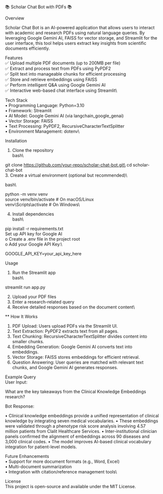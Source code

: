 📚 Scholar Chat Bot with PDFs 📚

Overview

Scholar Chat Bot is an AI-powered application that allows users to interact with academic and research PDFs using natural language queries. By leveraging Google Gemini AI, FAISS for vector storage, and Streamlit for the user interface, this tool helps users extract key insights from scientific documents efficiently.

Features\
✅ Upload multiple PDF documents (up to 200MB per file)\
✅ Extract and process text from PDFs using PyPDF2\
✅ Split text into manageable chunks for efficient processing\
✅ Store and retrieve embeddings using FAISS\
✅ Perform intelligent Q&A using Google Gemini AI\
✅ Interactive web-based chat interface using Streamlit\

Tech Stack\
•	Programming Language: Python=3.10 \
•	Framework: Streamlit\
•	AI Model: Google Gemini AI (via langchain_google_genai)\
•	Vector Storage: FAISS\
•	Text Processing: PyPDF2, RecursiveCharacterTextSplitter\
•	Environment Management: dotenv\


Installation
1.	Clone the repository\
bash\

git clone https://github.com/your-repo/scholar-chat-bot.git\
cd scholar-chat-bot\
3.	Create a virtual environment (optional but recommended)\

bash\

python -m venv venv\
source venv/bin/activate   # On macOS/Linux\
venv\Scripts\activate      # On Windows\

4.	Install dependencies\
bash\

pip install -r requirements.txt\
Set up API key for Google AI\
o	Create a .env file in the project root\
o	Add your Google API Key:\

GOOGLE_API_KEY=your_api_key_here

Usage
1.	Run the Streamlit app\
bash\

streamlit run app.py

2.	Upload your PDF files
3.	Enter a research-related query
4.	Receive detailed responses based on the document content\
   
** How It Works
1.	PDF Upload: Users upload PDFs via the Streamlit UI.
2.	Text Extraction: PyPDF2 extracts text from all pages.
3.	Text Chunking: RecursiveCharacterTextSplitter divides content into smaller chunks.
4.	Embedding Generation: Google Gemini AI converts text into embeddings.
5.	Vector Storage: FAISS stores embeddings for efficient retrieval.
6.	Question Answering: User queries are matched with relevant text chunks, and Google Gemini AI generates responses. 
   
Example Query \
User Input:

What are the key takeaways from the Clinical Knowledge Embeddings research?

Bot Response:

•	Clinical knowledge embeddings provide a unified representation of clinical knowledge by integrating seven medical vocabularies.
•	These embeddings were validated through a phenotype risk score analysis involving 4.57 million patients from Clalit Healthcare Services.
•	Inter-institutional clinician panels confirmed the alignment of embeddings across 90 diseases and 3,000 clinical codes.
•	The model improves AI-based clinical vocabulary integration for patient-level models.

Future Enhancements\
•	Support for more document formats (e.g., Word, Excel)\
•	Multi-document summarization\
•	Integration with citation/reference management tools\

License\
This project is open-source and available under the MIT License.

